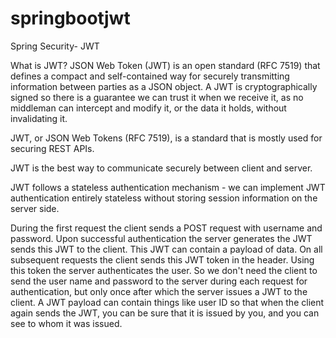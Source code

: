 # springbootjwt
Spring Security- JWT

What is JWT?
JSON Web Token (JWT) is an open standard (RFC 7519) that defines a compact and self-contained 
way for securely transmitting information between parties as a JSON object. 
A JWT is cryptographically signed so there is a guarantee we can trust it when we receive it, 
as no middleman can intercept and modify it, or the data it holds, without invalidating it.

JWT, or JSON Web Tokens (RFC 7519), is a standard that is mostly used for securing REST APIs. 

JWT is the best way to communicate securely between client and server.

JWT follows a stateless authentication mechanism - we can implement JWT authentication entirely 
stateless without storing session information on the server side.



During the first request the client sends a POST request with username and password. 
Upon successful authentication the server generates the JWT sends this JWT to the client. 
This JWT can contain a payload of data. On all subsequent requests the client sends this JWT 
token in the header. Using this token the server authenticates the user. So we don't need the 
client to send the user name and password to the server during each request for authentication, 
but only once after which the server issues a JWT to the client. A JWT payload can contain things 
like user ID so that when the client again sends the JWT, you can be sure that it is issued by you, 
and you can see to whom it was issued.


